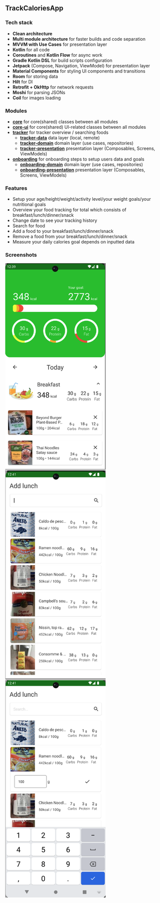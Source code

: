 ## TrackCaloriesApp


### Tech stack

- **Clean architecture**
- **Multi module architecture** for faster builds and code separation
- **MVVM with Use Cases** for presentation layer
- **Kotlin** for all code
- **Coroutines** and **Kotlin Flow** for async work
- **Gradle Kotlin DSL** for build scripts configuration
- **Jetpack** (Compose, Navigation, ViewModel) for
  presentation layer
- **Material Components** for styling UI components and transitions
- **Room** for storing data
- **Hilt** for DI
- **Retrofit + OkHttp** for network requests
- **Moshi** for parsing JSONs
- **Coil** for images loading


### Modules

- [**core**](core) for core(shared) classes between all modules
- [**core-ui**](core-ui) for core(shared) UI-related classes between all modules
- [**tracker**](tracker) for tracker overview / searching foods
  - [**tracker-data**](tracker/tracker_data) data layer (local, remote)
  - [**tracker-domain**](tracker/tracker_domain) domain layer (use cases, repositories)
  - [**tracker-presentation**](tracker/tracker_presentation) presentation layer (Composables, Screens, ViewModels)
- [**onboarding**](onboarding) for onboarding steps to setup users data and goals
  - [**onboarding-domain**](onboarding/onboarding_domain) domain layer (use cases, repositories)
  - [**onboarding-presentation**](onboarding/onboarding_presentation) presentation layer (Composables, Screens, ViewModels)


### Features

- Setup your age/height/weight/activity level/your weight goals/your nutritional goals
- Overview your food tracking for total which consists of breakfast/lunch/dinner/snack
- Change date to see your tracking history
- Search for food
- Add a food to your breakfast/lunch/dinner/snack
- Remove a food from your breakfast/lunch/dinner/snack
- Measure your daily calories goal depends on inputted data

### Screenshots

<img src="/screenshots/screen1.png" width="320"/> <img src="/screenshots/screen2.png" width="320"/> <img src="/screenshots/screen3.png" width="320"/>